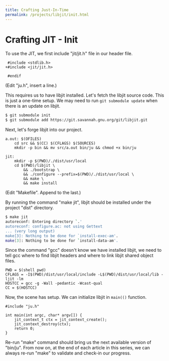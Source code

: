```yaml
---
title: Crafting Just-In-Time
permalink: /projects/libjit/init.html
---
```


# Crafting JIT - Init

To use the JIT, we first include "jit/jit.h" file in our header file.

```diff{2}
 #include <stdlib.h>
+#include <jit/jit.h>

 #endif
```
(Edit "ju.h", insert a line.)

This requires us to have libjit installed. Let's fetch the libjit source code. This is just a one-time setup. We may need to run `git submodule update` when there is an update on libjit.

```bash
$ git submodule init
$ git submodule add https://git.savannah.gnu.org/git/libjit.git
```

Next, let's forge libjit into our project.

```{5,6,7,8,9,10,11}
a.out: $(OFILES)
	cd src && $(CC) $(CFLAGS) $(SOURCES)
	mkdir -p bin && mv src/a.out bin/ju && chmod +x bin/ju

jit:
	mkdir -p $(PWD)/./dist/usr/local
	cd $(PWD)/libjit \
		&& ./bootstrap \
		&& ./configure --prefix=$(PWD)/./dist/usr/local \
		&& make \
		&& make install
```
(Edit "Makefile". Append to the last.)

By running the command "make jit", libjit should be installed under the project "dist" directory.

```bash
$ make jit
autoreconf: Entering directory `.'
autoreconf: configure.ac: not using Gettext
... (very long output)
make[3]: Nothing to be done for `install-exec-am'.
make[3]: Nothing to be done for `install-data-am'.
```

Since the command "gcc" doesn't know we have installed libjit, we need to tell gcc where to find libjit headers and where to link libjit shared object files.

```bash{1}
PWD = $(shell pwd)
CFLAGS = -I$(PWD)/dist/usr/local/include -L$(PWD)/dist/usr/local/lib -ljit -lm
HOSTCC = gcc -g -Wall -pedantic -Wcast-qual
CC = $(HOSTCC)
```

Now, the scene has setup. We can initialize libjit in `main(()` function.

```c{4,5}
#include "ju.h"

int main(int argc, char* argv[]) {
    jit_context_t ctx = jit_context_create();
    jit_context_destroy(ctx);
    return 0;
}
```

Re-run "make" command should bring us the next available version of "bin/ju". From now on, at the end of each article in this series, we can always re-run "make" to validate and check-in our progress.
